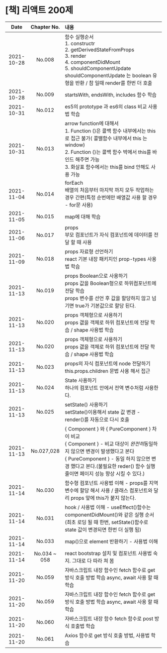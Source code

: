 # [책] 리액트 200제

|    Date    | Chapter No.  | 내용                                                                                                                                                                                                                                                        |
| :--------: | :----------: | :---------------------------------------------------------------------------------------------------------------------------------------------------------------------------------------------------------------------------------------------------------- |
| 2021-10-28 |    No.008    | 함수 실행순서 <br/> 1. constructr <br/> 2. getDerivedStateFromProps <br/> 3. render <br/> 4. componentDidMount <br/> 5. shouldComponentUpdate <br/> shouldComponentUpdate 는 boolean 유형을 반환 / 참 일때 render를 한번 더 호출                            |
| 2021-10-28 |    No.009    | startsWith, endsWith, includes 함수 학습                                                                                                                                                                                                                    |
| 2021-10-31 |    No.012    | es5의 prototype 과 es6의 class 비교 사용법 학습                                                                                                                                                                                                             |
| 2021-10-31 |    No.013    | arrow function에 대해서 <br/> 1. Function ()은 콜백 함수 내부에서는 this로 접근 불가( 콜밸함수 내부에서 this 는 window)<br/> 2. Function ()는 콜백 함수 박에서 this를 바인드 해주면 가능 <br/> 3. 화살표 함수에서는 this를 bind 안해도 사용 가능            |
| 2021-11-04 |    No.014    | forEach <br/> 배열의 처음부터 마지막 까지 모두 작업하는 경우 간편(특정 순번에만 배열값 사용 할 경우 - for문 사용) <br/>                                                                                                                                     |
| 2021-11-05 |    No.015    | map에 대해 학습                                                                                                                                                                                                                                             |
| 2021-11-06 |    No.017    | props <br/> 부모 컴포넌트가 자식 컴포넌트에 데이터를 전달 할 때 사용                                                                                                                                                                                        |
| 2021-11-09 |    No.018    | props 자료형 선언하기 <br/> react 기본 내장 패키지인 prop-types 사용법 학습                                                                                                                                                                                 |
| 2021-11-13 |    No.019    | props Boolean으로 사용하기 <br/> props 값을 Boolean형으로 하위컴포넌트에 전달 학습 <br/> props 변수를 선언 후 값을 할당하지 않고 넘기면 true가 기본값으로 할당 된다.                                                                                        |
| 2021-11-13 |    No.020    | props 객체형으로 사용하기 <br/> props 갮을 객체로 하위 컴포넌트에 전달 학습 / shape 사용법 학습                                                                                                                                                             |
| 2021-11-13 |    No.020    | props 객체형으로 사용하기 <br/> props 갮을 객체로 하위 컴포넌트에 전달 학습 / shape 사용법 학습                                                                                                                                                             |
| 2021-11-13 |    No.023    | props의 자식 컴포넌트에 node 전달하기 <br/> this.props.children 문법 사용 해서 접근                                                                                                                                                                         |
| 2021-11-13 |    No.024    | State 사용하기 <br/> 하나의 컴포넌트 안에서 전역 변수처럼 사용한다.                                                                                                                                                                                         |
| 2021-11-13 |    No.025    | setState() 사용하기 <br/> setState()이용해서 state 값 변경 - render()를 자동으로 다시 호출                                                                                                                                                                  |
| 2021-11-13 |  No.027,028  | { Component } 와 { PureComponent } 차이 비교<br/> { Component } - 비교 대상이 *완전히*동일하지 않으면 변경이 발생했다고 본다 <br/> { PureComponent } - 동일 하지 않으면 변경 했다고 본다.(불필요한 reder() 함수 실행 줄이면 페이지 성능 향상 시킬 수 있다.) |
| 2021-11-14 |    No.030    | 함수형 컴포넌트 사용법 이해 - props를 지역 변수에 할당 해서 사용 / 클래스 컴포넌트와 달리 props 앞에 this가 붙지 않는다.                                                                                                                                    |
| 2021-11-14 |    No.031    | hook / 사용법 이해 - useEffect()함수는 componentDidMount()와 같은 실행 순서(최초 로딩 될 때 한번, setState()함수로 state 값이 변경되면 한번 더 실행 됨)                                                                                                     |
| 2021-11-14 |    No.033    | map()으로 element 반환하기 - 사용법 이해                                                                                                                                                                                                                    |
| 2021-11-14 | No.034 ~ 058 | react bootstrap 설치 및 컴포넌트 사용법 숙지. 그대로 다 따라 쳐 봄                                                                                                                                                                                          |
| 2021-11-20 |    No.059    | 자바스크립트 내장 함수인 fetch 함수로 get 방식 호출 방법 학습 async, await 사용 할 때 학습                                                                                                                                                                  |
| 2021-11-20 |    No.059    | 자바스크립트 내장 함수인 fetch 함수로 get 방식 호출 방법 학습 async, await 사용 할 때 학습                                                                                                                                                                  |
| 2021-11-20 |    No.060    | 자바스크립트 내장 함수 fetch 함수로 post 방식 호출법 학습                                                                                                                                                                                                   |
| 2021-11-20 |    No.061    | Axios 함수로 get 방식 호출 방법, 사용법 학습                                                                                                                                                                                                                |

<!--
## Getting Started with Create React App

This project was bootstrapped with [Create React App](https://github.com/facebook/create-react-app).

## Available Scripts

In the project directory, you can run:

### `yarn start`

Runs the app in the development mode.\
Open [http://localhost:3000](http://localhost:3000) to view it in the browser.

The page will reload if you make edits.\
You will also see any lint errors in the console.

### `yarn test`

Launches the test runner in the interactive watch mode.\
See the section about [running tests](https://facebook.github.io/create-react-app/docs/running-tests) for more information.

### `yarn build`

Builds the app for production to the `build` folder.\
It correctly bundles React in production mode and optimizes the build for the best performance.

The build is minified and the filenames include the hashes.\
Your app is ready to be deployed!

See the section about [deployment](https://facebook.github.io/create-react-app/docs/deployment) for more information.

### `yarn eject`

**Note: this is a one-way operation. Once you `eject`, you can’t go back!**

If you aren’t satisfied with the build tool and configuration choices, you can `eject` at any time. This command will remove the single build dependency from your project.

Instead, it will copy all the configuration files and the transitive dependencies (webpack, Babel, ESLint, etc) right into your project so you have full control over them. All of the commands except `eject` will still work, but they will point to the copied scripts so you can tweak them. At this point you’re on your own.

You don’t have to ever use `eject`. The curated feature set is suitable for small and middle deployments, and you shouldn’t feel obligated to use this feature. However we understand that this tool wouldn’t be useful if you couldn’t customize it when you are ready for it.

## Learn More

You can learn more in the [Create React App documentation](https://facebook.github.io/create-react-app/docs/getting-started).

To learn React, check out the [React documentation](https://reactjs.org/).

### Code Splitting

This section has moved here: [https://facebook.github.io/create-react-app/docs/code-splitting](https://facebook.github.io/create-react-app/docs/code-splitting)

### Analyzing the Bundle Size

This section has moved here: [https://facebook.github.io/create-react-app/docs/analyzing-the-bundle-size](https://facebook.github.io/create-react-app/docs/analyzing-the-bundle-size)

### Making a Progressive Web App

This section has moved here: [https://facebook.github.io/create-react-app/docs/making-a-progressive-web-app](https://facebook.github.io/create-react-app/docs/making-a-progressive-web-app)

### Advanced Configuration

This section has moved here: [https://facebook.github.io/create-react-app/docs/advanced-configuration](https://facebook.github.io/create-react-app/docs/advanced-configuration)

### Deployment

This section has moved here: [https://facebook.github.io/create-react-app/docs/deployment](https://facebook.github.io/create-react-app/docs/deployment)

### `yarn build` fails to minify

This section has moved here: [https://facebook.github.io/create-react-app/docs/troubleshooting#npm-run-build-fails-to-minify](https://facebook.github.io/create-react-app/docs/troubleshooting#npm-run-build-fails-to-minify) -->
